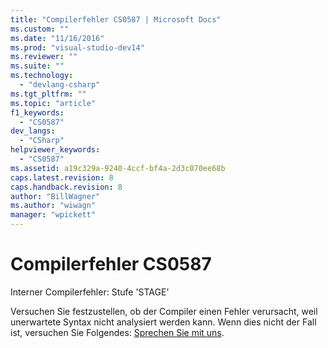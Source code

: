 ```yaml
---
title: "Compilerfehler CS0587 | Microsoft Docs"
ms.custom: ""
ms.date: "11/16/2016"
ms.prod: "visual-studio-dev14"
ms.reviewer: ""
ms.suite: ""
ms.technology: 
  - "devlang-csharp"
ms.tgt_pltfrm: ""
ms.topic: "article"
f1_keywords: 
  - "CS0587"
dev_langs: 
  - "CSharp"
helpviewer_keywords: 
  - "CS0587"
ms.assetid: a19c329a-9240-4ccf-bf4a-2d3c070ee68b
caps.latest.revision: 8
caps.handback.revision: 8
author: "BillWagner"
ms.author: "wiwagn"
manager: "wpickett"
---
```

# Compilerfehler CS0587
Interner Compilerfehler: Stufe 'STAGE'  
  
 Versuchen Sie festzustellen, ob der Compiler einen Fehler verursacht, weil unerwartete Syntax nicht analysiert werden kann. Wenn dies nicht der Fall ist, versuchen Sie Folgendes: [Sprechen Sie mit uns](/visual-studio/ide/talk-to-us).